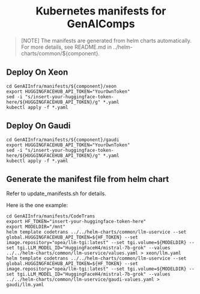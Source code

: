 <h1 align="center" id="title">Kubernetes manifests for GenAIComps</h1>

> [NOTE]
> The manifests are generated from helm charts automatically.
> For more details, see README.md in ../helm-charts/common/${component}.

## Deploy On Xeon

```
cd GenAIInfra/manifests/${component}/xeon
export HUGGINGFACEHUB_API_TOKEN="YourOwnToken"
sed -i "s/insert-your-huggingface-token-here/${HUGGINGFACEHUB_API_TOKEN}/g" *.yaml
kubectl apply -f *.yaml
```

## Deploy On Gaudi

```
cd GenAIInfra/manifests/${component}/gaudi
export HUGGINGFACEHUB_API_TOKEN="YourOwnToken"
sed -i "s/insert-your-huggingface-token-here/${HUGGINGFACEHUB_API_TOKEN}/g" *.yaml
kubectl apply -f *.yaml
```

## Generate the manifest file from helm chart

Refer to update_manifests.sh for details.

Here is the one example:

```
cd GenAIInfra/manifests/CodeTrans
export HF_TOKEN="insert-your-huggingface-token-here"
export MODELDIR="/mnt"
helm template codetrans ../../helm-charts/common/llm-uservice --set global.HUGGINGFACEHUB_API_TOKEN=${HF_TOKEN} --set image.repository="opea/llm-tgi:latest" --set tgi.volume=${MODELDIR} --set tgi.LLM_MODEL_ID="HuggingFaceH4/mistral-7b-grok" --values ../../helm-charts/common/llm-uservice/values.yaml > xeon/llm.yaml
helm template codetrans ../../helm-charts/common/llm-uservice --set global.HUGGINGFACEHUB_API_TOKEN=${HF_TOKEN} --set image.repository="opea/llm-tgi:latest" --set tgi.volume=${MODELDIR} --set tgi.LLM_MODEL_ID="HuggingFaceH4/mistral-7b-grok" --values ../../helm-charts/common/llm-uservice/gaudi-values.yaml > gaudi/llm.yaml

```
